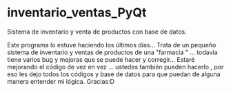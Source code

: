 # inventario_ventas_PyQt
Sistema de inventario y venta de productos con base de datos.

Este programa lo estuve haciendo los últimos días...
Trata de un pequeño sistema de inventario y ventas de productos de una "farmacia " ... todavía tiene varios bug y mejoras 
que se puede hacer y corregir... Estaré mejorando el código de vez en vez ... ustedes también pueden hacerlo , por eso les 
dejo todos los códigos y base de datos para que puedan de alguna manera entender  mi lógica.  Gracias:D
